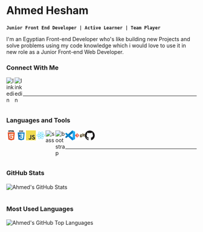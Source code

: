 # Ahmed Hesham

**`Junior Front End Developer | Active Learner | Team Player`**

I'm an Egyptian Front-end Developer who's like building new Projects and solve problems using my code knowledge
which i would love to use it in new role as a Junior Front-end Web Developer.
  
### Connect With Me
  
<div>
  <a href="https://www.linkedin.com/in/thephoenixcoder">
    <img align="left" alt="linkedin" width="22px" src="https://img.icons8.com/color/2x/linkedin-2.png" />
  </a>
  <a href="https://www.twitter.com/thphoenixcoder">
    <img align="left" alt="linkedin" width="22px" src="https://img.icons8.com/color/2x/twitter.png" />
  </a>
</div>

<br />
<br />
<hr/>
<br />

### Languages and Tools
<div>
  <img align="left" alt="HTML5" width="26px"
       src="https://raw.githubusercontent.com/github/explore/80688e429a7d4ef2fca1e82350fe8e3517d3494d/topics/html/html.png" />

  <img align="left" alt="CSS3" width="26px" src="https://raw.githubusercontent.com/github/explore/80688e429a7d4ef2fca1e82350fe8e3517d3494d/topics/css/css.png" />
  <img align="left" alt="JavaScript" width="26px" src="https://raw.githubusercontent.com/github/explore/80688e429a7d4ef2fca1e82350fe8e3517d3494d/topics/javascript/javascript.png" />

  <img align="left" alt="React" width="26px" src="https://raw.githubusercontent.com/github/explore/80688e429a7d4ef2fca1e82350fe8e3517d3494d/topics/react/react.png" />

  <img width="26px" align='left' alt='sass' src="https://img.icons8.com/color/2x/sass.png" />

  <img width='26px' align='left' alt='bootstrap' src='https://img.icons8.com/external-those-icons-flat-those-icons/344/external-Bootstrap-Logo-social-media-those-icons-flat-those-icons.png' />

  <img align="left" alt="Visual Studio Code" width="26px" src="https://raw.githubusercontent.com/github/explore/80688e429a7d4ef2fca1e82350fe8e3517d3494d/topics/visual-studio-code/visual-studio-code.png" />

  <img align="left" alt="Git" width="26px" src="https://raw.githubusercontent.com/github/explore/80688e429a7d4ef2fca1e82350fe8e3517d3494d/topics/git/git.png" />

  <img align="left" alt="GitHub" width="26px"         src="https://raw.githubusercontent.com/github/explore/78df643247d429f6cc873026c0622819ad797942/topics/github/github.png" />
</div>

<br/>
<br />
<hr/>
<br />

### GitHub Stats
  <img align="center" alt="Ahmed's GitHub Stats" src="https://github-readme-stats.vercel.app/api?username=the-phoenix-coder&show_icons=true&hide_border=true" />

<br />
<br />

### Most Used Languages

<img align="center" alt="Ahmed's GitHub Top Languages" src="https://github-readme-stats.vercel.app/api/top-langs/?username=the-phoenix-coder" />

